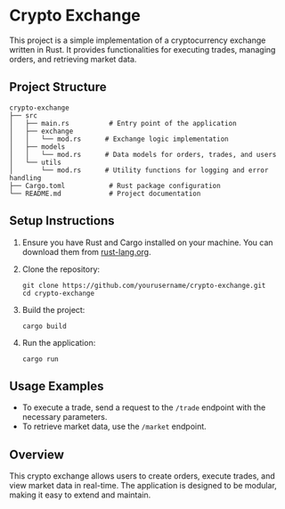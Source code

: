 # Crypto Exchange

This project is a simple implementation of a cryptocurrency exchange written in Rust. It provides functionalities for executing trades, managing orders, and retrieving market data.

## Project Structure

```
crypto-exchange
├── src
│   ├── main.rs          # Entry point of the application
│   ├── exchange
│   │   └── mod.rs      # Exchange logic implementation
│   ├── models
│   │   └── mod.rs      # Data models for orders, trades, and users
│   └── utils
│       └── mod.rs      # Utility functions for logging and error handling
├── Cargo.toml           # Rust package configuration
└── README.md            # Project documentation
```

## Setup Instructions

1. Ensure you have Rust and Cargo installed on your machine. You can download them from [rust-lang.org](https://www.rust-lang.org/).

2. Clone the repository:

   ```
   git clone https://github.com/yourusername/crypto-exchange.git
   cd crypto-exchange
   ```

3. Build the project:

   ```
   cargo build
   ```

4. Run the application:

   ```
   cargo run
   ```

## Usage Examples

- To execute a trade, send a request to the `/trade` endpoint with the necessary parameters.
- To retrieve market data, use the `/market` endpoint.

## Overview

This crypto exchange allows users to create orders, execute trades, and view market data in real-time. The application is designed to be modular, making it easy to extend and maintain.